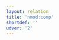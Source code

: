 ```yaml
---
layout: relation
title: 'nmod:comp'
shortdef: ''
udver: '2'
---
```

<!-- Interlanguage links updated Út zář 29 20:23:36 CEST 2020 -->
